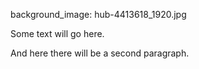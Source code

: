 background_image: hub-4413618_1920.jpg

Some text will go here.

And here there will be a second paragraph. 

